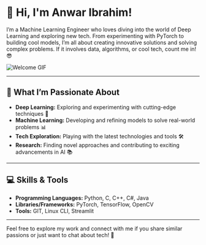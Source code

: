 # 👋 Hi, I'm Anwar Ibrahim!

I’m a Machine Learning Engineer who loves diving into the world of Deep Learning and exploring new tech. From experimenting with PyTorch to building cool models, I’m all about creating innovative solutions and solving complex problems. If it involves data, algorithms, or cool tech, count me in! 😎

![Welcome GIF](https://user-images.githubusercontent.com/74038190/213760705-0d5bf320-4f43-4352-b74b-0889ae726bf7.gif)

---

## 🚀 What I’m Passionate About

- **Deep Learning:** Exploring and experimenting with cutting-edge techniques 🧠
- **Machine Learning:** Developing and refining models to solve real-world problems 📊
- **Tech Exploration:** Playing with the latest technologies and tools 🛠️
- **Research:** Finding novel approaches and contributing to exciting advancements in AI 📚

---


## 💻 Skills & Tools

- **Programming Languages:** Python, C, C++, C#, Java
- **Libraries/Frameworks:** PyTorch, TensorFlow, OpenCV
- **Tools:** GIT, Linux CLI, Streamlit

---

Feel free to explore my work and connect with me if you share similar passions or just want to chat about tech! 🚀
